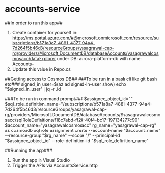 # accounts-service

##In order to run this app##
1. Create container for yourself in: https://ms.portal.azure.com/#@microsoft.onmicrosoft.com/resource/subscriptions/b571a8a7-4881-4377-94a4-7d264f5b46d3/resourceGroups/yasagrawal-cap-rg/providers/Microsoft.DocumentDB/databaseAccounts/yasagrawalcosmosacc/dataExplorer under DB: aurora-platform-db with name: Accounts-<ReplaceWithYourName>
2. Update this value in Repo.cs

##Getting access to Cosmos DB##
###To be run in a bash cli like git bash etc###
signed_in_user=$(az ad signed-in-user show)
echo "$signed_in_user" | jq -r .id
 
###To be run in command prompt###
$assignee_object_id="<value from cli>"
$sql_role_definition_name="/subscriptions/b571a8a7-4881-4377-94a4-7d264f5b46d3/resourceGroups/yasagrawal-cap-rg/providers/Microsoft.DocumentDB/databaseAccounts/$yasagrawalcosmosacc/sqlRoleDefinitions/f18c7abd-ff28-40f4-bc17-197134277c90"
$account_name="yasagrawalcosmosacc"
rg_name="yasagrawal-cap-rg"
az cosmosdb sql role assignment create     --account-name "$account_name"     --resource-group "$rg_name"     --scope "/"     --principal-id "$assignee_object_id"     --role-definition-id "$sql_role_definition_name"

##Running the app### 
1. Run the app in Visual Studio
2. Trigger the APIs via AccountsService.http